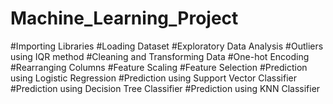 # Machine_Learning_Project
#Importing Libraries
#Loading Dataset
#Exploratory Data Analysis
#Outliers using IQR method
#Cleaning and Transforming Data
#One-hot Encoding
#Rearranging Columns
#Feature Scaling
#Feature Selection
#Prediction using Logistic Regression
#Prediction using Support Vector Classifier
#Prediction using Decision Tree Classifier
#Prediction using KNN Classifier
